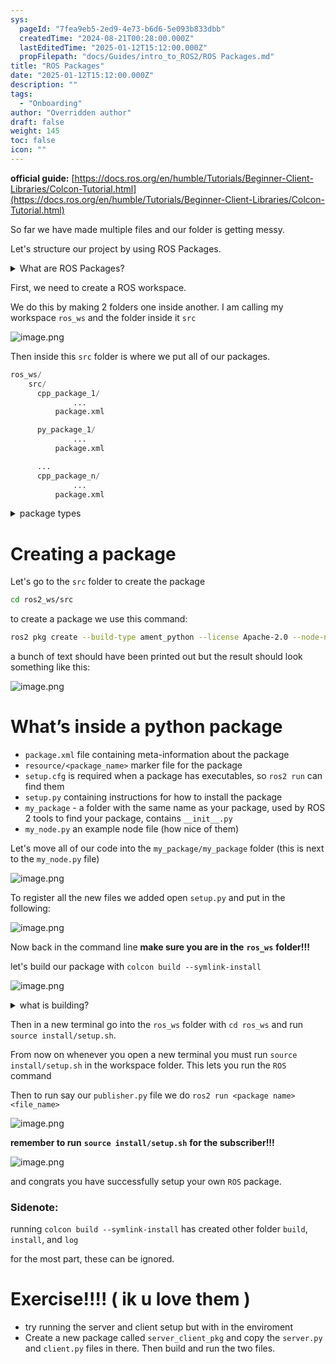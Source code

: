 ```yaml
---
sys:
  pageId: "7fea9eb5-2ed9-4e73-b6d6-5e093b833dbb"
  createdTime: "2024-08-21T00:28:00.000Z"
  lastEditedTime: "2025-01-12T15:12:00.000Z"
  propFilepath: "docs/Guides/intro_to_ROS2/ROS Packages.md"
title: "ROS Packages"
date: "2025-01-12T15:12:00.000Z"
description: ""
tags:
  - "Onboarding"
author: "Overridden author"
draft: false
weight: 145
toc: false
icon: ""
---
```


**official guide:** [https://docs.ros.org/en/humble/Tutorials/Beginner-Client-Libraries/Colcon-Tutorial.html](https://docs.ros.org/en/humble/Tutorials/Beginner-Client-Libraries/Colcon-Tutorial.html)

So far we have made multiple files and our folder is getting messy.

Let's structure our project by using ROS Packages.

<details>

<summary>What are ROS Packages?</summary>

ROS Packages are, as the name implies, packages of code that are highly sharable between ROS developers.

They consist of a folder, `package.xml` file, and source code

```python
      cpp_package_1/
		      ... imagine much code files here ..
          package.xml
```

</details>

First, we need to create a ROS workspace.

We do this by making 2 folders one inside another. I am calling my workspace `ros_ws` and the folder inside it `src`

![image.png](https://prod-files-secure.s3.us-west-2.amazonaws.com/d518164a-d88e-44d1-a4ee-3adb3bd8bce0/70706947-fd18-4537-a67b-e12946812d31/image.png?X-Amz-Algorithm=AWS4-HMAC-SHA256&X-Amz-Content-Sha256=UNSIGNED-PAYLOAD&X-Amz-Credential=ASIAZI2LB4662UJVPD3T%2F20250706%2Fus-west-2%2Fs3%2Faws4_request&X-Amz-Date=20250706T034906Z&X-Amz-Expires=3600&X-Amz-Security-Token=IQoJb3JpZ2luX2VjEEkaCXVzLXdlc3QtMiJIMEYCIQDaQAaKbN756c1tmY%2Fega0Y6LWxg7DgYM0NkmAdxdvKawIhAOUdwy%2BsboJ4wyHFpGVa9rtd42Dn%2B01wPETOU%2BREu3Z4Kv8DCFIQABoMNjM3NDIzMTgzODA1IgwBlpnpWX1bfqqBv8Mq3ANm5CjVqSNjmyXX6pG%2FOsrhmspJfLTXuIRSzhG8lgZN9fn1LQ2qedZ5DTQiUlCjfawKehwvD%2B59nYDLgPo1rJWyY%2F3fouzisc1m5v6BE%2F3F6jTgRbtVrRC2GNIpAIUyIUs01xiaqnGYS5Oyn1KnFkaNwQd1eGdR%2BAPeFtTQYrkol9Y40SudiQKygX98%2FNzI8MUC6iPbrUQ%2FqFL5%2Fwzo7BbH%2BIq7w2%2B6FqyJXKqPsmj7JwIkIJfG1n92Hsnf94mkSaTsYlBWT6LUsrhxzTK1a%2FsTdCb84XgFd2j6eMl8HVY2fZBgld87Ei89ShZLF9okPgEfweZ0fvWh4vGHf06CBootoNalgDk5OuGsAnOaglahSdF7E36kwtJcCvJuAthQAvgs64PUuktZB9R5%2B0maN%2F6lXG04BUbrg6VGMjJCMVdw96P5leGP3WGkSL5RQRuIryQFX%2FeTOrWMdeIXHZtgvlWvSKg4trxCDWRxqNwM4uDtmkDrch1hfjrB84HwaCSRceIBxXFiMi%2BwOgInMMgmVucOyTQuhy1CVeVynA0TbwFK72giKNDJ363nzFs9J4y9oymbCgOmUl%2Fk80om0F7kDLuwegzesSagwHyE6kTFZyDeAlHXlkKY6AlXXtj1DjCYkKfDBjqkASlQXEqe7M0II4qawm%2B%2BzjhZN0iAmNMuzlquPMLFIZBOCR5zKDvJUosUwMpJZRCQiByVciDHtChBFhJabRigSXLkTpsArmpVa5h57mJB%2F0tSwncmiynhx%2B%2BakL454GHe53HeO2sDPoGw3v23fRW83Hrv%2FNVG%2BZyeJQkl6kJZdt5CnalJC5df99G%2F0FPnDPSq4WdohpE0gDP6oKz8Xj6IJPafquyB&X-Amz-Signature=54bafe634fe8bdde9de58a261ac66f7758d92e85ba44bd7dd89320b18d46d138&X-Amz-SignedHeaders=host&x-amz-checksum-mode=ENABLED&x-id=GetObject)

Then inside this `src` folder is where we put all of our packages.

```python
ros_ws/
    src/
      cpp_package_1/
		      ...
          package.xml

      py_package_1/
		      ...
          package.xml

      ...
      cpp_package_n/
		      ...
          package.xml

```

<details>

<summary>package types</summary>

packages can be either `C++` or python.

the intern file structure is different for each but for this guide we will stick to creating python packages

</details>

# Creating a package

Let's go to the `src` folder to create the package

```bash
cd ros2_ws/src
```

to create a package we use this command:

```bash
ros2 pkg create --build-type ament_python --license Apache-2.0 --node-name my_node my_package
```

a bunch of text should have been printed out but the result should look something like this:

![image.png](https://prod-files-secure.s3.us-west-2.amazonaws.com/d518164a-d88e-44d1-a4ee-3adb3bd8bce0/e6cf1e3f-8512-4a3e-b131-079f800bf3e8/image.png?X-Amz-Algorithm=AWS4-HMAC-SHA256&X-Amz-Content-Sha256=UNSIGNED-PAYLOAD&X-Amz-Credential=ASIAZI2LB4662UJVPD3T%2F20250706%2Fus-west-2%2Fs3%2Faws4_request&X-Amz-Date=20250706T034906Z&X-Amz-Expires=3600&X-Amz-Security-Token=IQoJb3JpZ2luX2VjEEkaCXVzLXdlc3QtMiJIMEYCIQDaQAaKbN756c1tmY%2Fega0Y6LWxg7DgYM0NkmAdxdvKawIhAOUdwy%2BsboJ4wyHFpGVa9rtd42Dn%2B01wPETOU%2BREu3Z4Kv8DCFIQABoMNjM3NDIzMTgzODA1IgwBlpnpWX1bfqqBv8Mq3ANm5CjVqSNjmyXX6pG%2FOsrhmspJfLTXuIRSzhG8lgZN9fn1LQ2qedZ5DTQiUlCjfawKehwvD%2B59nYDLgPo1rJWyY%2F3fouzisc1m5v6BE%2F3F6jTgRbtVrRC2GNIpAIUyIUs01xiaqnGYS5Oyn1KnFkaNwQd1eGdR%2BAPeFtTQYrkol9Y40SudiQKygX98%2FNzI8MUC6iPbrUQ%2FqFL5%2Fwzo7BbH%2BIq7w2%2B6FqyJXKqPsmj7JwIkIJfG1n92Hsnf94mkSaTsYlBWT6LUsrhxzTK1a%2FsTdCb84XgFd2j6eMl8HVY2fZBgld87Ei89ShZLF9okPgEfweZ0fvWh4vGHf06CBootoNalgDk5OuGsAnOaglahSdF7E36kwtJcCvJuAthQAvgs64PUuktZB9R5%2B0maN%2F6lXG04BUbrg6VGMjJCMVdw96P5leGP3WGkSL5RQRuIryQFX%2FeTOrWMdeIXHZtgvlWvSKg4trxCDWRxqNwM4uDtmkDrch1hfjrB84HwaCSRceIBxXFiMi%2BwOgInMMgmVucOyTQuhy1CVeVynA0TbwFK72giKNDJ363nzFs9J4y9oymbCgOmUl%2Fk80om0F7kDLuwegzesSagwHyE6kTFZyDeAlHXlkKY6AlXXtj1DjCYkKfDBjqkASlQXEqe7M0II4qawm%2B%2BzjhZN0iAmNMuzlquPMLFIZBOCR5zKDvJUosUwMpJZRCQiByVciDHtChBFhJabRigSXLkTpsArmpVa5h57mJB%2F0tSwncmiynhx%2B%2BakL454GHe53HeO2sDPoGw3v23fRW83Hrv%2FNVG%2BZyeJQkl6kJZdt5CnalJC5df99G%2F0FPnDPSq4WdohpE0gDP6oKz8Xj6IJPafquyB&X-Amz-Signature=2348674c712e1db71ad2fbdfa7226edeeb1ce596e7b8ca1f03709b206cc6a154&X-Amz-SignedHeaders=host&x-amz-checksum-mode=ENABLED&x-id=GetObject)

# What’s inside a python package

- `package.xml` file containing meta-information about the package
- `resource/<package_name>` marker file for the package
- `setup.cfg` is required when a package has executables, so `ros2 run` can find them
- `setup.py` containing instructions for how to install the package
- `my_package` - a folder with the same name as your package, used by ROS 2 tools to find your package, contains `__init__.py`
- `my_node.py` an example node file (how nice of them)

Let's move all of our code into the `my_package/my_package` folder (this is next to the `my_node.py` file)

![image.png](https://prod-files-secure.s3.us-west-2.amazonaws.com/d518164a-d88e-44d1-a4ee-3adb3bd8bce0/9ce58f11-0da9-4d3e-b86d-506a9685d378/image.png?X-Amz-Algorithm=AWS4-HMAC-SHA256&X-Amz-Content-Sha256=UNSIGNED-PAYLOAD&X-Amz-Credential=ASIAZI2LB4662UJVPD3T%2F20250706%2Fus-west-2%2Fs3%2Faws4_request&X-Amz-Date=20250706T034906Z&X-Amz-Expires=3600&X-Amz-Security-Token=IQoJb3JpZ2luX2VjEEkaCXVzLXdlc3QtMiJIMEYCIQDaQAaKbN756c1tmY%2Fega0Y6LWxg7DgYM0NkmAdxdvKawIhAOUdwy%2BsboJ4wyHFpGVa9rtd42Dn%2B01wPETOU%2BREu3Z4Kv8DCFIQABoMNjM3NDIzMTgzODA1IgwBlpnpWX1bfqqBv8Mq3ANm5CjVqSNjmyXX6pG%2FOsrhmspJfLTXuIRSzhG8lgZN9fn1LQ2qedZ5DTQiUlCjfawKehwvD%2B59nYDLgPo1rJWyY%2F3fouzisc1m5v6BE%2F3F6jTgRbtVrRC2GNIpAIUyIUs01xiaqnGYS5Oyn1KnFkaNwQd1eGdR%2BAPeFtTQYrkol9Y40SudiQKygX98%2FNzI8MUC6iPbrUQ%2FqFL5%2Fwzo7BbH%2BIq7w2%2B6FqyJXKqPsmj7JwIkIJfG1n92Hsnf94mkSaTsYlBWT6LUsrhxzTK1a%2FsTdCb84XgFd2j6eMl8HVY2fZBgld87Ei89ShZLF9okPgEfweZ0fvWh4vGHf06CBootoNalgDk5OuGsAnOaglahSdF7E36kwtJcCvJuAthQAvgs64PUuktZB9R5%2B0maN%2F6lXG04BUbrg6VGMjJCMVdw96P5leGP3WGkSL5RQRuIryQFX%2FeTOrWMdeIXHZtgvlWvSKg4trxCDWRxqNwM4uDtmkDrch1hfjrB84HwaCSRceIBxXFiMi%2BwOgInMMgmVucOyTQuhy1CVeVynA0TbwFK72giKNDJ363nzFs9J4y9oymbCgOmUl%2Fk80om0F7kDLuwegzesSagwHyE6kTFZyDeAlHXlkKY6AlXXtj1DjCYkKfDBjqkASlQXEqe7M0II4qawm%2B%2BzjhZN0iAmNMuzlquPMLFIZBOCR5zKDvJUosUwMpJZRCQiByVciDHtChBFhJabRigSXLkTpsArmpVa5h57mJB%2F0tSwncmiynhx%2B%2BakL454GHe53HeO2sDPoGw3v23fRW83Hrv%2FNVG%2BZyeJQkl6kJZdt5CnalJC5df99G%2F0FPnDPSq4WdohpE0gDP6oKz8Xj6IJPafquyB&X-Amz-Signature=2f662c4b3e70437c6bb30c32bd3b2e7d9156336c465dd18140d8b48292db8e76&X-Amz-SignedHeaders=host&x-amz-checksum-mode=ENABLED&x-id=GetObject)

To register all the new files we added open `setup.py` and put in the following:

![image.png](https://prod-files-secure.s3.us-west-2.amazonaws.com/d518164a-d88e-44d1-a4ee-3adb3bd8bce0/1cd7c262-4cae-4496-9d75-c178537d24a2/image.png?X-Amz-Algorithm=AWS4-HMAC-SHA256&X-Amz-Content-Sha256=UNSIGNED-PAYLOAD&X-Amz-Credential=ASIAZI2LB4662UJVPD3T%2F20250706%2Fus-west-2%2Fs3%2Faws4_request&X-Amz-Date=20250706T034906Z&X-Amz-Expires=3600&X-Amz-Security-Token=IQoJb3JpZ2luX2VjEEkaCXVzLXdlc3QtMiJIMEYCIQDaQAaKbN756c1tmY%2Fega0Y6LWxg7DgYM0NkmAdxdvKawIhAOUdwy%2BsboJ4wyHFpGVa9rtd42Dn%2B01wPETOU%2BREu3Z4Kv8DCFIQABoMNjM3NDIzMTgzODA1IgwBlpnpWX1bfqqBv8Mq3ANm5CjVqSNjmyXX6pG%2FOsrhmspJfLTXuIRSzhG8lgZN9fn1LQ2qedZ5DTQiUlCjfawKehwvD%2B59nYDLgPo1rJWyY%2F3fouzisc1m5v6BE%2F3F6jTgRbtVrRC2GNIpAIUyIUs01xiaqnGYS5Oyn1KnFkaNwQd1eGdR%2BAPeFtTQYrkol9Y40SudiQKygX98%2FNzI8MUC6iPbrUQ%2FqFL5%2Fwzo7BbH%2BIq7w2%2B6FqyJXKqPsmj7JwIkIJfG1n92Hsnf94mkSaTsYlBWT6LUsrhxzTK1a%2FsTdCb84XgFd2j6eMl8HVY2fZBgld87Ei89ShZLF9okPgEfweZ0fvWh4vGHf06CBootoNalgDk5OuGsAnOaglahSdF7E36kwtJcCvJuAthQAvgs64PUuktZB9R5%2B0maN%2F6lXG04BUbrg6VGMjJCMVdw96P5leGP3WGkSL5RQRuIryQFX%2FeTOrWMdeIXHZtgvlWvSKg4trxCDWRxqNwM4uDtmkDrch1hfjrB84HwaCSRceIBxXFiMi%2BwOgInMMgmVucOyTQuhy1CVeVynA0TbwFK72giKNDJ363nzFs9J4y9oymbCgOmUl%2Fk80om0F7kDLuwegzesSagwHyE6kTFZyDeAlHXlkKY6AlXXtj1DjCYkKfDBjqkASlQXEqe7M0II4qawm%2B%2BzjhZN0iAmNMuzlquPMLFIZBOCR5zKDvJUosUwMpJZRCQiByVciDHtChBFhJabRigSXLkTpsArmpVa5h57mJB%2F0tSwncmiynhx%2B%2BakL454GHe53HeO2sDPoGw3v23fRW83Hrv%2FNVG%2BZyeJQkl6kJZdt5CnalJC5df99G%2F0FPnDPSq4WdohpE0gDP6oKz8Xj6IJPafquyB&X-Amz-Signature=d56c5af5e3d965157b0a726f58593ec1e55c49bf067d73682157f48a3a189d31&X-Amz-SignedHeaders=host&x-amz-checksum-mode=ENABLED&x-id=GetObject)

Now back in the command line **make sure you are in the** **`ros_ws`** **folder!!!**

let's build our package with `colcon build --symlink-install`

![image.png](https://prod-files-secure.s3.us-west-2.amazonaws.com/d518164a-d88e-44d1-a4ee-3adb3bd8bce0/2f2a0d27-b173-48fd-b189-5f5c0ce65619/image.png?X-Amz-Algorithm=AWS4-HMAC-SHA256&X-Amz-Content-Sha256=UNSIGNED-PAYLOAD&X-Amz-Credential=ASIAZI2LB4662UJVPD3T%2F20250706%2Fus-west-2%2Fs3%2Faws4_request&X-Amz-Date=20250706T034906Z&X-Amz-Expires=3600&X-Amz-Security-Token=IQoJb3JpZ2luX2VjEEkaCXVzLXdlc3QtMiJIMEYCIQDaQAaKbN756c1tmY%2Fega0Y6LWxg7DgYM0NkmAdxdvKawIhAOUdwy%2BsboJ4wyHFpGVa9rtd42Dn%2B01wPETOU%2BREu3Z4Kv8DCFIQABoMNjM3NDIzMTgzODA1IgwBlpnpWX1bfqqBv8Mq3ANm5CjVqSNjmyXX6pG%2FOsrhmspJfLTXuIRSzhG8lgZN9fn1LQ2qedZ5DTQiUlCjfawKehwvD%2B59nYDLgPo1rJWyY%2F3fouzisc1m5v6BE%2F3F6jTgRbtVrRC2GNIpAIUyIUs01xiaqnGYS5Oyn1KnFkaNwQd1eGdR%2BAPeFtTQYrkol9Y40SudiQKygX98%2FNzI8MUC6iPbrUQ%2FqFL5%2Fwzo7BbH%2BIq7w2%2B6FqyJXKqPsmj7JwIkIJfG1n92Hsnf94mkSaTsYlBWT6LUsrhxzTK1a%2FsTdCb84XgFd2j6eMl8HVY2fZBgld87Ei89ShZLF9okPgEfweZ0fvWh4vGHf06CBootoNalgDk5OuGsAnOaglahSdF7E36kwtJcCvJuAthQAvgs64PUuktZB9R5%2B0maN%2F6lXG04BUbrg6VGMjJCMVdw96P5leGP3WGkSL5RQRuIryQFX%2FeTOrWMdeIXHZtgvlWvSKg4trxCDWRxqNwM4uDtmkDrch1hfjrB84HwaCSRceIBxXFiMi%2BwOgInMMgmVucOyTQuhy1CVeVynA0TbwFK72giKNDJ363nzFs9J4y9oymbCgOmUl%2Fk80om0F7kDLuwegzesSagwHyE6kTFZyDeAlHXlkKY6AlXXtj1DjCYkKfDBjqkASlQXEqe7M0II4qawm%2B%2BzjhZN0iAmNMuzlquPMLFIZBOCR5zKDvJUosUwMpJZRCQiByVciDHtChBFhJabRigSXLkTpsArmpVa5h57mJB%2F0tSwncmiynhx%2B%2BakL454GHe53HeO2sDPoGw3v23fRW83Hrv%2FNVG%2BZyeJQkl6kJZdt5CnalJC5df99G%2F0FPnDPSq4WdohpE0gDP6oKz8Xj6IJPafquyB&X-Amz-Signature=a5ae9a5b92352e79aa27e78148319c72c09dfab73b09d8894fe7f7d8beaa2dcd&X-Amz-SignedHeaders=host&x-amz-checksum-mode=ENABLED&x-id=GetObject)

<details>

<summary>what is building?</summary>

if you are a CS major at Rose-Hulman you will learn the answer to this in CSSE132

but TLDR; is it combines all the code files into one program that can be run easily 

</details>

Then in a new terminal go into the `ros_ws` folder with `cd ros_ws` and run `source install/setup.sh`. 

From now on whenever you open a new terminal you must run `source install/setup.sh` in the workspace folder. This lets you run the `ROS` command

Then to run say our `publisher.py` file we do `ros2 run <package name> <file_name>`

![image.png](https://prod-files-secure.s3.us-west-2.amazonaws.com/d518164a-d88e-44d1-a4ee-3adb3bd8bce0/4f4b1219-3a44-4632-aa0a-ce3471699f59/image.png?X-Amz-Algorithm=AWS4-HMAC-SHA256&X-Amz-Content-Sha256=UNSIGNED-PAYLOAD&X-Amz-Credential=ASIAZI2LB4662UJVPD3T%2F20250706%2Fus-west-2%2Fs3%2Faws4_request&X-Amz-Date=20250706T034906Z&X-Amz-Expires=3600&X-Amz-Security-Token=IQoJb3JpZ2luX2VjEEkaCXVzLXdlc3QtMiJIMEYCIQDaQAaKbN756c1tmY%2Fega0Y6LWxg7DgYM0NkmAdxdvKawIhAOUdwy%2BsboJ4wyHFpGVa9rtd42Dn%2B01wPETOU%2BREu3Z4Kv8DCFIQABoMNjM3NDIzMTgzODA1IgwBlpnpWX1bfqqBv8Mq3ANm5CjVqSNjmyXX6pG%2FOsrhmspJfLTXuIRSzhG8lgZN9fn1LQ2qedZ5DTQiUlCjfawKehwvD%2B59nYDLgPo1rJWyY%2F3fouzisc1m5v6BE%2F3F6jTgRbtVrRC2GNIpAIUyIUs01xiaqnGYS5Oyn1KnFkaNwQd1eGdR%2BAPeFtTQYrkol9Y40SudiQKygX98%2FNzI8MUC6iPbrUQ%2FqFL5%2Fwzo7BbH%2BIq7w2%2B6FqyJXKqPsmj7JwIkIJfG1n92Hsnf94mkSaTsYlBWT6LUsrhxzTK1a%2FsTdCb84XgFd2j6eMl8HVY2fZBgld87Ei89ShZLF9okPgEfweZ0fvWh4vGHf06CBootoNalgDk5OuGsAnOaglahSdF7E36kwtJcCvJuAthQAvgs64PUuktZB9R5%2B0maN%2F6lXG04BUbrg6VGMjJCMVdw96P5leGP3WGkSL5RQRuIryQFX%2FeTOrWMdeIXHZtgvlWvSKg4trxCDWRxqNwM4uDtmkDrch1hfjrB84HwaCSRceIBxXFiMi%2BwOgInMMgmVucOyTQuhy1CVeVynA0TbwFK72giKNDJ363nzFs9J4y9oymbCgOmUl%2Fk80om0F7kDLuwegzesSagwHyE6kTFZyDeAlHXlkKY6AlXXtj1DjCYkKfDBjqkASlQXEqe7M0II4qawm%2B%2BzjhZN0iAmNMuzlquPMLFIZBOCR5zKDvJUosUwMpJZRCQiByVciDHtChBFhJabRigSXLkTpsArmpVa5h57mJB%2F0tSwncmiynhx%2B%2BakL454GHe53HeO2sDPoGw3v23fRW83Hrv%2FNVG%2BZyeJQkl6kJZdt5CnalJC5df99G%2F0FPnDPSq4WdohpE0gDP6oKz8Xj6IJPafquyB&X-Amz-Signature=34f9ad846705de58056317c8a66f0284dfdbadf33371038bbad2989ac5542f00&X-Amz-SignedHeaders=host&x-amz-checksum-mode=ENABLED&x-id=GetObject)

**remember to run** **`source install/setup.sh`** **for the subscriber!!!**

![image.png](https://prod-files-secure.s3.us-west-2.amazonaws.com/d518164a-d88e-44d1-a4ee-3adb3bd8bce0/02121119-dad4-49ec-8356-c956108b4243/image.png?X-Amz-Algorithm=AWS4-HMAC-SHA256&X-Amz-Content-Sha256=UNSIGNED-PAYLOAD&X-Amz-Credential=ASIAZI2LB4662UJVPD3T%2F20250706%2Fus-west-2%2Fs3%2Faws4_request&X-Amz-Date=20250706T034906Z&X-Amz-Expires=3600&X-Amz-Security-Token=IQoJb3JpZ2luX2VjEEkaCXVzLXdlc3QtMiJIMEYCIQDaQAaKbN756c1tmY%2Fega0Y6LWxg7DgYM0NkmAdxdvKawIhAOUdwy%2BsboJ4wyHFpGVa9rtd42Dn%2B01wPETOU%2BREu3Z4Kv8DCFIQABoMNjM3NDIzMTgzODA1IgwBlpnpWX1bfqqBv8Mq3ANm5CjVqSNjmyXX6pG%2FOsrhmspJfLTXuIRSzhG8lgZN9fn1LQ2qedZ5DTQiUlCjfawKehwvD%2B59nYDLgPo1rJWyY%2F3fouzisc1m5v6BE%2F3F6jTgRbtVrRC2GNIpAIUyIUs01xiaqnGYS5Oyn1KnFkaNwQd1eGdR%2BAPeFtTQYrkol9Y40SudiQKygX98%2FNzI8MUC6iPbrUQ%2FqFL5%2Fwzo7BbH%2BIq7w2%2B6FqyJXKqPsmj7JwIkIJfG1n92Hsnf94mkSaTsYlBWT6LUsrhxzTK1a%2FsTdCb84XgFd2j6eMl8HVY2fZBgld87Ei89ShZLF9okPgEfweZ0fvWh4vGHf06CBootoNalgDk5OuGsAnOaglahSdF7E36kwtJcCvJuAthQAvgs64PUuktZB9R5%2B0maN%2F6lXG04BUbrg6VGMjJCMVdw96P5leGP3WGkSL5RQRuIryQFX%2FeTOrWMdeIXHZtgvlWvSKg4trxCDWRxqNwM4uDtmkDrch1hfjrB84HwaCSRceIBxXFiMi%2BwOgInMMgmVucOyTQuhy1CVeVynA0TbwFK72giKNDJ363nzFs9J4y9oymbCgOmUl%2Fk80om0F7kDLuwegzesSagwHyE6kTFZyDeAlHXlkKY6AlXXtj1DjCYkKfDBjqkASlQXEqe7M0II4qawm%2B%2BzjhZN0iAmNMuzlquPMLFIZBOCR5zKDvJUosUwMpJZRCQiByVciDHtChBFhJabRigSXLkTpsArmpVa5h57mJB%2F0tSwncmiynhx%2B%2BakL454GHe53HeO2sDPoGw3v23fRW83Hrv%2FNVG%2BZyeJQkl6kJZdt5CnalJC5df99G%2F0FPnDPSq4WdohpE0gDP6oKz8Xj6IJPafquyB&X-Amz-Signature=72cef8fea3802db5bb6719c2d930ec6269b165259dcf816410336a4a468dcfe4&X-Amz-SignedHeaders=host&x-amz-checksum-mode=ENABLED&x-id=GetObject)

and congrats you have successfully setup your own `ROS` package.

### Sidenote:

running `colcon build --symlink-install` has created other folder `build`, `install`, and `log`

for the most part, these can be ignored.

# Exercise!!!! ( ik u love them )

- try running the server and client setup but with in the enviroment
- Create a new package called `server_client_pkg` and copy the `server.py` and `client.py` files in there. Then build and run the two files.
